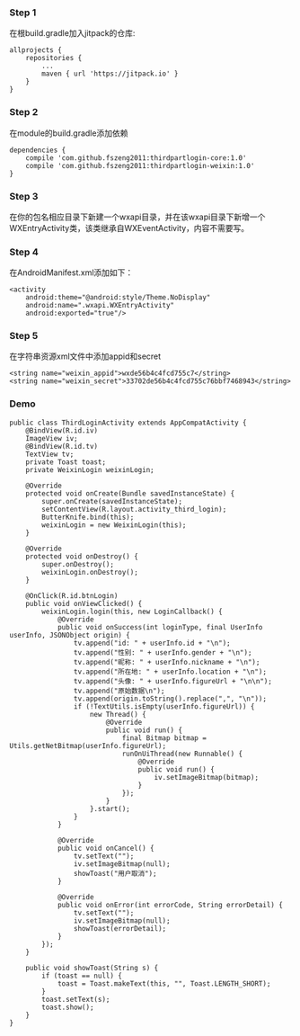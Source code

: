 ### Step 1 ###
在根build.gradle加入jitpack的仓库:

    allprojects {
        repositories {
            ...
            maven { url 'https://jitpack.io' }
        }
    }

### Step 2 ###
在module的build.gradle添加依赖

    dependencies {
        compile 'com.github.fszeng2011:thirdpartlogin-core:1.0'
        compile 'com.github.fszeng2011:thirdpartlogin-weixin:1.0'
    }

### Step 3 ###
在你的包名相应目录下新建一个wxapi目录，并在该wxapi目录下新增一个WXEntryActivity类，该类继承自WXEventActivity，内容不需要写。

### Step 4 ###
在AndroidManifest.xml添加如下：    

    <activity
        android:theme="@android:style/Theme.NoDisplay"
        android:name=".wxapi.WXEntryActivity"
        android:exported="true"/>

### Step 5 ###
在字符串资源xml文件中添加appid和secret

    <string name="weixin_appid">wxde56b4c4fcd755c7</string>
    <string name="weixin_secret">33702de56b4c4fcd755c76bbf7468943</string>

### Demo ###
    public class ThirdLoginActivity extends AppCompatActivity {
	    @BindView(R.id.iv)
	    ImageView iv;
	    @BindView(R.id.tv)
	    TextView tv;
	    private Toast toast;
	    private WeixinLogin weixinLogin;
	
	    @Override
	    protected void onCreate(Bundle savedInstanceState) {
	        super.onCreate(savedInstanceState);
	        setContentView(R.layout.activity_third_login);
	        ButterKnife.bind(this);
	        weixinLogin = new WeixinLogin(this);
	    }
	
	    @Override
	    protected void onDestroy() {
	        super.onDestroy();
	        weixinLogin.onDestroy();
	    }
	
	    @OnClick(R.id.btnLogin)
	    public void onViewClicked() {
	        weixinLogin.login(this, new LoginCallback() {
	            @Override
	            public void onSuccess(int loginType, final UserInfo userInfo, JSONObject origin) {
	                tv.append("id: " + userInfo.id + "\n");
	                tv.append("性别: " + userInfo.gender + "\n");
	                tv.append("昵称: " + userInfo.nickname + "\n");
	                tv.append("所在地: " + userInfo.location + "\n");
	                tv.append("头像: " + userInfo.figureUrl + "\n\n");
	                tv.append("原始数据\n");
	                tv.append(origin.toString().replace(",", "\n"));
	                if (!TextUtils.isEmpty(userInfo.figureUrl)) {
	                    new Thread() {
	                        @Override
	                        public void run() {
	                            final Bitmap bitmap = Utils.getNetBitmap(userInfo.figureUrl);
	                            runOnUiThread(new Runnable() {
	                                @Override
	                                public void run() {
	                                    iv.setImageBitmap(bitmap);
	                                }
	                            });
	                        }
	                    }.start();
	                }
	            }
	
	            @Override
	            public void onCancel() {
	                tv.setText("");
	                iv.setImageBitmap(null);
	                showToast("用户取消");
	            }
	
	            @Override
	            public void onError(int errorCode, String errorDetail) {
	                tv.setText("");
	                iv.setImageBitmap(null);
	                showToast(errorDetail);
	            }
	        });
	    }

        public void showToast(String s) {
            if (toast == null) {
                toast = Toast.makeText(this, "", Toast.LENGTH_SHORT);
            }
            toast.setText(s);
            toast.show();
        }
	}